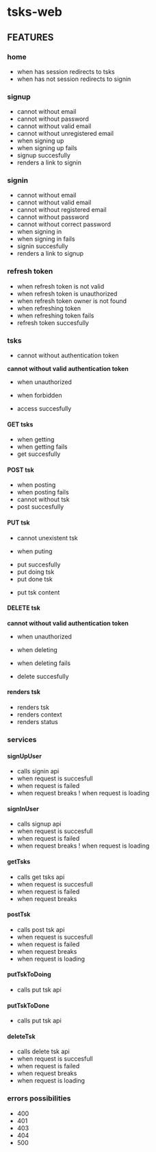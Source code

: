 # tsks-web

## FEATURES

### home

* when has session redirects to tsks
* when has not session redirects to signin

### signup

* cannot without email
* cannot without password
* cannot without valid email
* cannot without unregistered email
* when signing up
* when signing up fails
* signup succesfully
* renders a link to signin

### signin

* cannot without email
* cannot without valid email
* cannot without registered email
* cannot without password
* cannot without correct password
* when signing in
* when signing in fails
* signin succesfully
* renders a link to signup

### refresh token

* when refresh token is not valid
* when refresh token is unauthorized
* when refresh token owner is not found
* when refreshing token
* when refreshing token fails
* refresh token succesfully

### tsks

* cannot without authentication token

**cannot without valid authentication token**
* when unauthorized
* when forbidden

* access succesfully

#### GET tsks

* when getting
* when getting fails
* get succesfully

#### POST tsk

* when posting
* when posting fails
* cannot without tsk
* post succesfully

#### PUT tsk

* cannot unexistent tsk
- when puting
* put succesfully
* put doing tsk
* put done tsk
- put tsk content

#### DELETE tsk

**cannot without valid authentication token**
* when unauthorized

* when deleting
* when deleting fails
* delete succesfully

#### renders tsk

* renders tsk
* renders context
* renders status


### services

#### signUpUser
* calls signin api
* when request is succesfull
* when request is failed
* when request breaks
! when request is loading

#### signInUser
* calls signup api
* when request is succesfull
* when request is failed
* when request breaks
! when request is loading

#### getTsks
* calls get tsks api
* when request is succesfull
* when request is failed
* when request breaks

#### postTsk
* calls post tsk api
* when request is succesfull
* when request is failed
* when request breaks
* when request is loading

#### putTskToDoing
- calls put tsk api

#### putTskToDone
- calls put tsk api

#### deleteTsk
* calls delete tsk api
* when request is succesfull
* when request is failed
* when request breaks
* when request is loading

### errors possibilities

- 400
- 401
- 403
- 404
- 500
